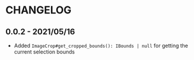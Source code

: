 # CHANGELOG

## 0.0.2 - 2021/05/16

-   Added `ImageCrop#get_cropped_bounds(): IBounds | null` for getting the current selection bounds
